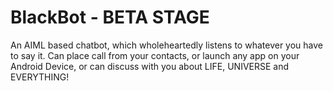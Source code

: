 # BlackBot - BETA STAGE
An AIML based chatbot, which wholeheartedly listens to whatever you have to say it. Can place call from your contacts, or launch any app on your Android Device, or can discuss with you about LIFE, UNIVERSE and EVERYTHING!
